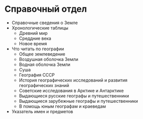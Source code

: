 Справочный отдел
================

* Справочные сведения о Земле
* Хронологические таблицы
    * Древний мир
    * Среддние века
    * Новое время
* Что читать по географии
    * Общее землеведение
    * Воздушная оболочка Земли
    * Водная оболочка Земли
    * Суша
    * География СССР
    * История географических исследований и развития географических знаний
    * Советские исследования в Арктике и Антарктике
    * Выдающиеся русские географы и путешественники
    * Выдающиеся зарубежные географы и путешественники
    * В помощь юным географам и краеведам
* Указатель имен и предметов
